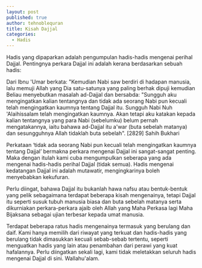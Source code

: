 ```yaml
---
layout: post
published: true
author: tehnoblequran
title: Kisah Dajjal
categories:
  - Hadis
---
```

Hadis yang dipaparkan adalah pengumpulan hadis-hadis mengenai perihal Dajjal. Pentingnya perkara Dajjal ini adalah kerana berdasarkan sebuah hadis: 

Dari Ibnu 'Umar berkata: "Kemudian Nabi saw berdiri di hadapan manusia, lalu memuji Allah yang Dia satu-satunya yang paling berhak dipuji kemudian Beliau menyebutkan masalah ad-Dajjal dan bersabda: "Sungguh aku mengingatkan kalian tentangnya dan tidak ada seorang Nabi pun kecuali telah mengingatkan kaumnya tentang Dajjal itu. Sungguh Nabi Nuh 'Alaihissalam telah mengingatkan kaumnya. Akan tetapi aku katakan kepada kalian tentangnya yang para Nabi (sebelumku) belum pernah mengatakannya, iaitu bahawa ad-Dajjal itu a'war (buta sebelah matanya) dan sesungguhnya Allah tidaklah buta sebelah". [2829] Sahih Bukhari 

Perkataan ‘tidak ada seorang Nabi pun kecuali telah mengingatkan kaumnya tentang Dajjal’ bermakna perkara mengenai Dajjal ini sangat-sangat penting. Maka dengan itulah kami cuba mengumpulkan seberapa yang ada mengenai hadis-hadis perihal Dajjal (tidak semua). Hadis mengenai kedatangan Dajjal ini adalah mutawatir, mengingkarinya boleh menyebabkan kekufuran. 

Perlu diingat, bahawa Dajjal itu bukanlah hawa nafsu atau bentuk-bentuk yang pelik sebagaimana terdapat beberapa kisah mengenainya, tetapi Dajjal itu seperti susuk tubuh manusia biasa dan buta sebelah matanya serta dikurniakan perkara-perkara ajaib oleh Allah yang Maha Perkasa lagi Maha Bijaksana sebagai ujian terbesar kepada umat manusia. 

Terdapat beberapa ratus hadis mengenainya termasuk yang berulang dan daif. Kami hanya memilih dari riwayat yang terkuat dan hadis-hadis yang berulang tidak dimasukkan kecuali sebab-sebab tertentu, seperti menguatkan hadis yang lain atau penambahan dari perawi yang kuat hafalannya. Perlu diingatkan sekali lagi, kami tidak meletakkan seluruh hadis mengenai Dajjal di sini. Wallahu'alam.